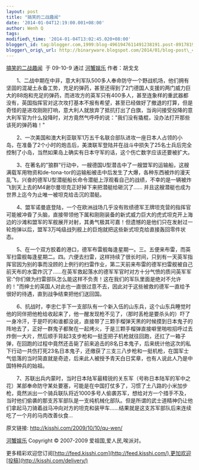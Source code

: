 ```yaml
--- 
layout: post 
title: "搞笑的二战趣闻" 
date: '2014-01-04T12:19:00.001+08:00' 
author: Wenh Q
tags:
modified\_time: '2014-01-04T13:02:45.020+08:00' 
blogger\_id: tag:blogger.com,1999:blog-4961947611491238191.post-8917819058712694067
blogger\_orig\_url: http://binaryware.blogspot.com/2014/01/blog-post\_4439.html
---
```

[搞笑的二战趣闻](http://kisshi.com/2009/10/10/qu-wen/)  于 09-10-9 通过
[河蟹娱乐](http://kisshi.com/) 作者：胡戈戈



　　1、二战中期在中非，意大利军队500多人奉命防守一个野战机场，他们拥有坚固的混凝土永备工势，充足的弹药，甚至还得到了2门德国人支援的两门威力巨大的88炮和充足的弹药，而进攻方的英军只有400多人，甚至连象样的重武器都没有，英国指挥官对这次攻打基本不报有希望，甚至已经做好了撤退的打算，但是奇怪的是进攻刚刚打响，意大利人就放弃了抵抗打出了白旗，当询问接受投降的意大利军官为什么投降时，对方竟然气呼呼的说："我们没有撬棍，没办法打开那些该死的弹药箱！"



　　2、一次美国和澳大利亚联军1万五千名联合部队进攻一座日本人占领的小岛，在准备了2个小时的炮击后，美澳联军登陆并在战斗中损失了25名士兵后完全控制了小岛，当然如果岛上确实有日本守军的话，这个伤亡数字应该还要被扩大。



　　3、在著名的"狼群"行动中，一艘德国U型潜击中了一艘盟军的运输船，这艘满载军用物资和de-tona-tor的运输船被击中后发生了大爆，各种东西被炸的漫天乱飞，兴奋的德军U型潜艇船长命令潜艇上浮观看自己的战绩，不幸的是一辆被炸飞到天上去的M4谢尔曼坦克正好掉下来把潜艇给砸沉了……
并且这艘潜艇也成为世界上迄今为止唯一被坦克给击沉的潜艇。



　　4、盟军诺曼底登陆，一个在欧洲战场几乎没有败绩德军王牌坦克营的指挥官可能被冲昏了头脑，直接带领他下属和刚刚装备的新式威力巨大的虎式坦克开上海边的沙滩和盟军的军舰展开对射，其勇气极其可嘉！但遗憾的是他们只在发射过一轮炮弹以后，盟军3万吨级战列舰上的巨炮就把这些新式坦克给直接轰回零件状态。



　　5、在一个双方胶着的港口，德军布雷舰每逢星期一。三。五便来布雷，而英军扫雷舰每逢星期二。四。六便去扫雷，这样持续了很长时间，只到有一天英军指挥官因为别的事而没顾的上例行的扫雷作业，第二天前来布雷的德军扫雷舰被自己前天布的水雷炸沉了……在英军救起落水的德军军官时对方十分气愤的质问英军军官:"你们做为扫雷部队怎么能这样不负责！这在我们的军队里面是绝对不允许的！"而绅士的英国人对此也一直很过意不去，因此对于这些被救的德军一直给予很好的待遇，直到战争结束把他们送回国。



　　6、抗战时，李忠仁手下一支部队有一个新入伍的山东兵，这个山东兵睡觉时他的同伴把他枪给收起来了，他一醒发现枪不见了，（那时丢枪是要杀头的）吓了一身冷汗，于是吓的和谁都没说，直接带了三颗手榴弹天黑的时候摸到日本鬼子的阵地去了，正好一群鬼子都聚在一起烤火，于是三颗手榴弹直接噼里啪啦招呼过去炸倒一大片，然后顺手背起3支步枪和一挺歪把子机枪就往回跑，还扛了一箱子弹，在回跑的过程中竟然还击毙了前来追击的8名日本鬼子，后来统计他这次的私下行动一共伤打死23名日本鬼子，还缴获了三支三八步枪和一挺机枪，在国军士气低落的当时简直就是奇迹，后来此人被授予青天白日奖章，也有人说此人乃是中国特种兵的始祖。



　　7、苏联出兵内蒙时，当时日本陆军最精锐的关东军（号称日本陆军的军中之花）某部奉命防守某处要塞，可能是在中国打仗多了，习惯了土八路的小米加步枪，竟然派出一个骑兵联队将近1000多号人偷袭苏军，想给对方一个措手不及，当时他们偷袭的那支苏军部队是一支纯机械化部队。但是所谓的武士道精神仍让他们拿起马刀骑着战马冲向对方的坦克和装甲车……结果就是这支苏军部队后来连续吃了一个月的马肉改善伙食…



原文链接: <http://kisshi.com/2009/10/10/qu-wen/>



[河蟹娱乐](http://kisshi.com/) Copyright © 2007-2009
爱祖国,爱人民,唉派对。



更多精彩欢迎您订阅[http://feed.kisshi.com](http://feed.kisshi.com/),更加欢迎[投稿](http://kisshi.com/delivery/)
